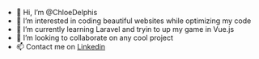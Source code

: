 - 👋 Hi, I’m @ChloeDelphis
- 👀 I’m interested in coding beautiful websites while optimizing my code
- 🌱 I’m currently learning Laravel and tryin to up my game in Vue.js
- 💞️ I’m looking to collaborate on any cool  project
- 📫 Contact me on [Linkedin](https://www.linkedin.com/in/chloedelphis/)

<!---
ChloeDelphis/ChloeDelphis is a ✨ special ✨ repository because its `README.md` (this file) appears on your GitHub profile.
You can click the Preview link to take a look at your changes.
--->
